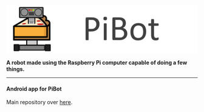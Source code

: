 ![PiBot Logo](https://raw.githubusercontent.com/sccreeper/pibot/master/.github/assets/pibot-text.png)

**A robot made using the Raspberry Pi computer capable of doing a few things.**

---
#### Android app for PiBot

Main repository over [here](https://github.com/sccreeper/pibot).